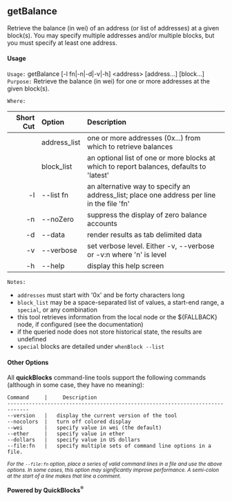 ## getBalance

Retrieve the balance (in wei) of an address (or list of addresses) at a given block(s). You may specify multiple addresses and/or multiple blocks, but you must 
specify at least one address.

#### Usage

`Usage:`    getBalance [-l fn|-n|-d|-v|-h] &lt;address&gt; [address...] [block...]  
`Purpose:`  Retrieve the balance (in wei) for one or more addresses at the given block(s).
             
`Where:`  

| Short Cut | Option | Description |
| -------: | :------- | :------- |
|  | address_list | one or more addresses (0x...) from which to retrieve balances |
|  | block_list | an optional list of one or more blocks at which to report balances, defaults to 'latest' |
| -l | --list fn | an alternative way to specify an address_list; place one address per line in the file 'fn' |
| -n | --noZero | suppress the display of zero balance accounts |
| -d | --data | render results as tab delimited data |
| -v | --verbose | set verbose level. Either -v, --verbose or -v:n where 'n' is level |
| -h | --help | display this help screen |

`Notes:`

- `addresses` must start with '0x' and be forty characters long
- `block_list` may be a space-separated list of values, a start-end range, a `special`, or any combination
- this tool retrieves information from the local node or the ${FALLBACK} node, if configured (see the documentation)
- if the queried node does not store historical state, the results are undefined
- `special` blocks are detailed under `whenBlock --list`

#### Other Options

All **quickBlocks** command-line tools support the following commands (although in some case, they have no meaning):

    Command     |     Description
    -----------------------------------------------------------------------------
    --version   |   display the current version of the tool
    --nocolors  |   turn off colored display
    --wei       |   specify value in wei (the default)
    --ether     |   specify value in ether
    --dollars   |   specify value in US dollars
    --file:fn   |   specify multiple sets of command line options in a file.

<small>*For the `--file:fn` option, place a series of valid command lines in a file and use the above options. In some cases, this option may significantly improve performance. A semi-colon at the start of a line makes that line a comment.*</small>

**Powered by QuickBlocks<sup>&reg;</sup>**


